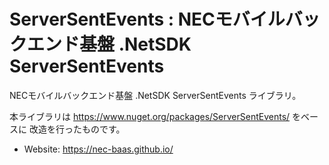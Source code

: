 ServerSentEvents : NECモバイルバックエンド基盤 .NetSDK ServerSentEvents
========================================================================

NECモバイルバックエンド基盤 .NetSDK ServerSentEvents ライブラリ。

本ライブラリは https://www.nuget.org/packages/ServerSentEvents/ をベースに
改造を行ったものです。

* Website: https://nec-baas.github.io/
